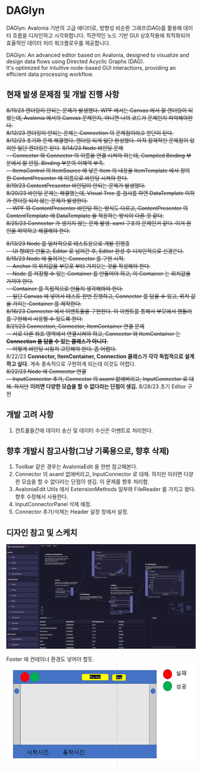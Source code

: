 ﻿# DAGlyn
DAGlyn: Avalonia 기반의 고급 에디터로, 방향성 비순환 그래프(DAG)를 활용해 데이터 흐름을 디자인하고 시각화합니다. 
직관적인 노드 기반 GUI 상호작용에 최적화되어 효율적인 데이터 처리 워크플로우를 제공합니다.  

DAGlyn: An advanced editor based on Avalonia, designed to visualize and design data flows using Directed Acyclic Graphs (DAG).   
It's optimized for intuitive node-based GUI interactions, providing an efficient data processing workflow.  

## 현재 발생 문제점 및 개발 진행 사항
~~8/11/23 렌더링이 안되는 문제가 발생했다. WPF 에서는 Canvas 에서 잘 렌더링이 되었는데, Avalonia 에서의 Canvas 문제인지, 아니면 나의 코드가 문제인지 파악해야한다.~~  
~~8/12/23 렌더링이 안되는 문제는 Connection 의 문제점이라고 판단이 된다.~~      
~~8/12/23 초기화 문제 해결했다. 렌더링 되게 일단 완성했다. 아직 잠재적인 문제점이 있지만 일단 렌더링은 된다.~~ 
~~8/14/23 Node 바인딩 문제  
-- Connector 와 Connector 의 이름을 연결 시켜야 하는데, Compiled Binding 부분에서 잘 안됨. Binding 부분의 이해력 부족.  
-- ItemsControl 의 ItemSource 에 넣은 Item 의 내용을 ItemTemplate 에서 정의 한 ContentPresenter 에 이름으로 바인딩 시켜야 한다.~~  
~~8/19/23 ContentPresenter 바인딩이 안되는 문제가 발생했다.~~  
~~8/20/23 바인딩 문제는 해결했는데, Visual Tree 를 검사를 하면 DataTemplate 이하가 렌더링 되지 않는 문제가 발생한다.~~  
~~-- WPF 와 ContentPresenter 바인딩 하는 방식도 다르고, ContentPresenter 의 ContentTemplate 에 DataTemplate 을 적용하는 방식이 다른 것 같다.~~  
~~8/25/23 Connector 가 생기지 않는 문제 발생. xaml 구조의 문제인거 같다. 이거 원인을 파악하고 해결해야 한다.~~    

~~8/13/23 Node 를 일차적으로 테스트용으로 개발 진행중~~     
~~-- UI 형태만 만들고, Editor 로 넘어간 후, Editor 완성 후 디자인적으로 신경쓴다.~~   
~~8/15/23 Node 에 들어가는 Connector 를 구현 시작.~~      
~~-- Anchor 의 위치값을 부모로 부터 가져오는 것을 작성해야 한다.~~  
~~-- Node 를 저장할 수 있는 Container 를 만들어야 하고, 이 Container 는 위치값을 가져야 한다.~~    
~~-- Container 를 독립적으로 만들지 생각해봐야 한다.~~    
~~-- 일단 Canvas 에 넣어서 테스트 한번 진행하고, Connector 를 담을 수 있고, 위치 값을 가지는 Container 를 제작한다.~~    
~~8/16/23 Connector 에서 이벤트들을 구현한다. 이 이벤트를 통해서 부모에서 핸들러를 구현해서 사용할 수 있도록 한다.~~  
~~8/21/23 Connection, Connector, ItemContainer 연결 문제~~  
~~-- 서로 다른 좌표 영역에서 연결시켜야 하고, Connector 와 ItemContainer 는 **Connection 을 담을 수 있는 클래스가 아니다**.~~  
~~-- 어떻게 바인딩 시킬지 고민해야 한다. 좀 어렵다.~~  
8/22/23 **Connector, ItemContainer, Connection 클래스가 각각 독립적으로 설계하고 싶다.** 계속 종속적으로 구현하게 되는데 이것도 어렵다.  
~~8/22/23 Node 에 Connector 연결~~  
~~-- InputConnector 추가, Connector 의 axaml 없애버리고, InputConnector 로 대체. 하지만~~ **이러면 다양한 모습을 할 수 없다라는 단점이 생김.**
8/28/23 초기 Editor 구현

## 개발 고려 사항
1. 컨트롤들간에 데이터 송신 및 데이터 수신은 이벤트로 처리한다.  

## 향후 개발시 참고사항(그냥 기록용으로, 향후 삭제)
1. Toolbar 같은 경우는 AvaloniaEdit 을 한번 참고해본다.    
2. Connector 의 axaml 없애버리고, InputConnector 로 대체. 하지만 이러면 다양한 모습을 할 수 없다라는 단점이 생김. 이 문제를 향후 처리함.  
3. AvaloniaEdit Utils 에서 ExtensionMethods 일부와 FileReader 를 가지고 왔다. 향후 수정해서 사용한다.   
4. InputConnectorPanel 삭제 예정.  
5. Connector 추가/삭제는 Header 설정 창에서 설정.  

## 디자인 참고 및 스케치

![node 참고이미지 - 구현 후 삭제 예정](images/ref01.png)

Footer 에 컨테이너 환경도 넣어야 할듯.
![node 초기 구상 이미지 - 구현 후 삭제 예정](images/init01.png)
